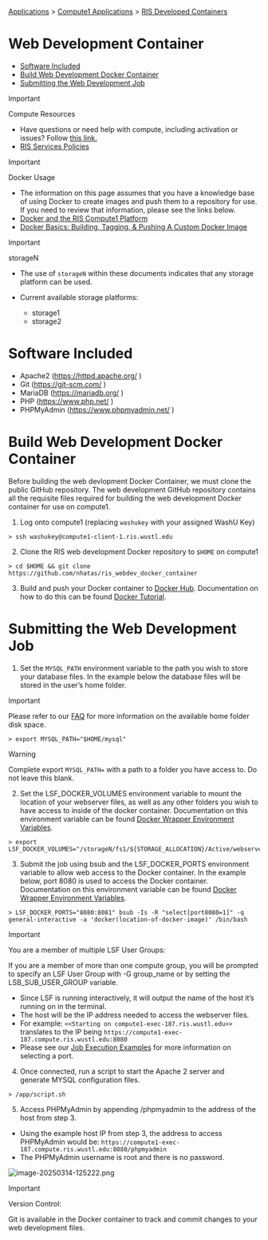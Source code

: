 
[Applications](../../../Applications.md) > [Compute1 Applications](../../Compute1%20Applications.md) > [RIS Developed Containers](../RIS%20Developed%20Containers.md)

# Web Development Container

- [Software Included](#software-included)
- [Build Web Development Docker Container](#build-web-development-docker-container)
- [Submitting the Web Development Job](#submitting-the-web-development-job)

> [!IMPORTANT]
> Compute Resources
>
> - Have questions or need help with compute, including activation or issues? Follow [this link.](https://washu.atlassian.net/servicedesk/customer/portal/2/group/6/create/43)
> - [RIS Services Policies](../../../RIS%20Services%20Policies.md)

> [!IMPORTANT]
> Docker Usage
>
> - The information on this page assumes that you have a knowledge base of using Docker to create images and push them to a repository for use. If you need to review that information, please see the links below.
> - [Docker and the RIS Compute1 Platform](../../../Compute1/Docker%20and%20the%20RIS%20Compute1%20Platform.md)
> - [Docker Basics: Building, Tagging, & Pushing A Custom Docker Image](../../../Docker/Docker%20Basics_%20Building,%20Tagging,%20&%20Pushing%20A%20Custom%20Docker%20Image.md)

> [!IMPORTANT]
> storageN
>
> - The use of `storageN` within these documents indicates that any storage platform can be used.
> - Current available storage platforms:
>
>   - storage1
>   - storage2

# Software Included

- Apache2 (<https://httpd.apache.org/> )
- Git (<https://git-scm.com/> )
- MariaDB (<https://mariadb.org/> )
- PHP (<https://www.php.net/> )
- PHPMyAdmin (<https://www.phpmyadmin.net/> )

# Build Web Development Docker Container

Before building the web devlopment Docker Container, we must clone the public GitHub repository. The web development GitHub repository contains all the requisite files required for building the web development Docker container for use on compute1.

1. Log onto compute1 (replacing `washukey` with your assigned WashU Key)

```
> ssh washukey@compute1-client-1.ris.wustl.edu
```

2. Clone the RIS web development Docker repository to `$HOME` on compute1

```
> cd $HOME && git clone https://github.com/nhatas/ris_webdev_docker_container
```

3. Build and push your Docker container to [Docker Hub](https://hub.docker.com/). Documentation on how to do this can be found [Docker Tutorial](../../../Docker/Docker%20Tutorial.md).

# Submitting the Web Development Job

1. Set the `MYSQL_PATH` environment variable to the path you wish to store your database files. In the example below the database files will be stored in the user’s home folder.

> [!IMPORTANT]
> Please refer to our [FAQ](../../../FAQ.md) for more information on the available home folder disk space.

```
> export MYSQL_PATH="$HOME/mysql"
```

> [!WARNING]
> Complete export `MYSQL_PATH=` with a path to a folder you have access to. Do not leave this blank.

2. Set the LSF\_DOCKER\_VOLUMES environment variable to mount the location of your webserver files, as well as any other folders you wish to have access to inside of the docker container. Documentation on this environment variable can be found [Docker Wrapper Environment Variables](../../../Compute1/Docker%20Wrapper%20Environment%20Variables.md).

```
> export LSF_DOCKER_VOLUMES="/storageN/fs1/${STORAGE_ALLOCATION}/Active/webserver/:/var/www/html/"
```

3. Submit the job using bsub and the LSF\_DOCKER\_PORTS environment variable to allow web access to the Docker container. In the example below, port 8080 is used to access the Docker container. Documentation on this environment variable can be found [Docker Wrapper Environment Variables](../../../Compute1/Docker%20Wrapper%20Environment%20Variables.md).

```
> LSF_DOCKER_PORTS="8080:8081" bsub -Is -R "select[port8080=1]" -q general-interactive -a 'docker(location-of-docker-image)' /bin/bash
```

> [!IMPORTANT]
> You are a member of multiple LSF User Groups:
>
> If you are a member of more than one compute group, you will be prompted to specify an LSF User Group with -G group\_name or by setting the LSB\_SUB\_USER\_GROUP variable.

- Since LSF is running interactively, it will output the name of the host it’s running on in the terminal.
- The host will be the IP address needed to access the webserver files.
- For example: `<<Starting on compute1-exec-187.ris.wustl.edu>>` translates to the IP being `https://compute1-exec-187.compute.ris.wustl.edu:8080`
- Please see our [Job Execution Examples](../../../Compute1/Job%20Execution%20Examples.md) for more information on selecting a port.

4. Once connected, run a script to start the Apache 2 server and generate MYSQL configuration files.

```
> /app/script.sh
```

5. Access PHPMyAdmin by appending /phpmyadmin to the address of the host from step 3.

- Using the example host IP from step 3, the address to access PHPMyAdmin would be: `https://compute1-exec-187.compute.ris.wustl.edu:8080/phpmyadmin`
- The PHPMyAdmin username is root and there is no password.

![image-20250314-125222.png](../../../../attachments/7dd8e469-c6d7-4f56-af29-dfd767b16ef0.png)
> [!IMPORTANT]
> Version Control:
>
> Git is available in the Docker container to track and commit changes to your web development files.
